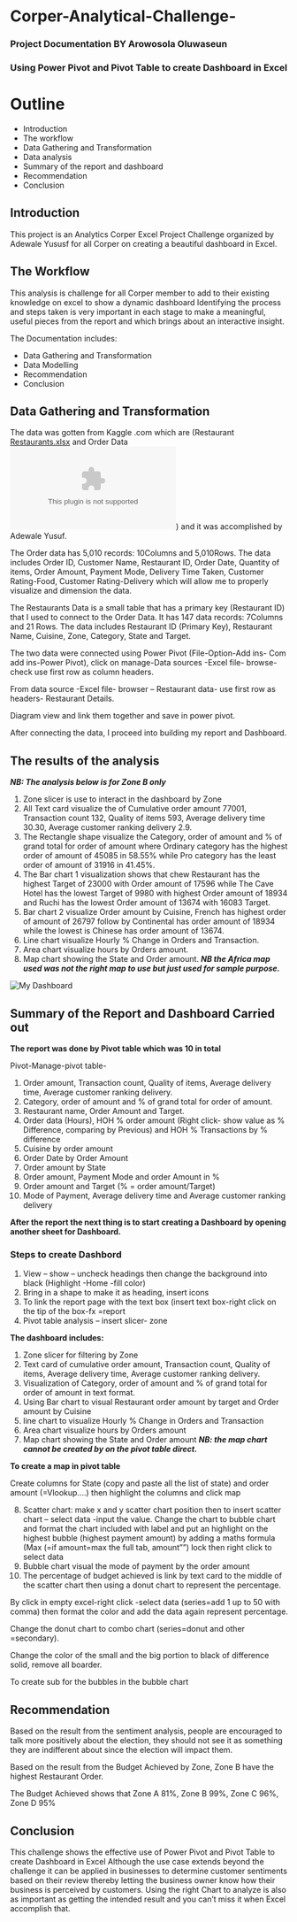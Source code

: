 # Corper-Analytical-Challenge-
### Project Documentation BY Arowosola Oluwaseun 
### Using Power Pivot and Pivot Table to create Dashboard in Excel 

# Outline
- Introduction 
- The workflow
- Data Gathering and Transformation
- Data analysis
- Summary of the report and dashboard 
- Recommendation
- Conclusion


## Introduction
This project is an Analytics Corper Excel Project Challenge organized by Adewale Yususf for all Corper on creating a beautiful dashboard in Excel. 

## The Workflow
This analysis is challenge for all Corper member to add to their existing knowledge on excel to show a dynamic dashboard 
Identifying the process and steps taken is very important in each stage to make a meaningful, useful pieces from the report and which brings about an interactive insight.

The Documentation includes:
- Data Gathering and Transformation
- Data Modelling 
- Recommendation
- Conclusion

## Data Gathering and Transformation
The data was gotten from Kaggle .com which are (Restaurant [Restaurants.xlsx](https://github.com/OluwaseunPhronesis/Corper-Analytical-Challenge-/files/10533242/Restaurants.xlsx) and Order Data ![Orders.xlsx](https://github.com/OluwaseunPhronesis/Corper-Analytical-Challenge-/files/10533247/Orders.xlsx)) and it was accomplished by Adewale Yusuf.

The Order data has 5,010 records: 10Columns and 5,010Rows.  The data includes Order ID, Customer Name, Restaurant ID, Order Date, Quantity of items, Order Amount, Payment Mode, Delivery Time Taken, Customer Rating-Food, Customer Rating-Delivery which will allow me to properly visualize and dimension the data.

The Restaurants Data is a small table that has a primary key (Restaurant ID) that I used to connect to the Order Data. It has 147 data records: 7Columns and 21 Rows. The data includes Restaurant ID (Primary Key), Restaurant Name, Cuisine, Zone, Category, State and Target.

The two data were connected using Power Pivot (File-Option-Add ins- Com add ins-Power Pivot), click on manage-Data sources -Excel file- browse- check use first row as column headers.

From data source -Excel file- browser – Restaurant data- use first row as headers- Restaurant Details.

Diagram view and link them together and save in power pivot.

After connecting the data, I proceed into building my report and Dashboard.

## The results of the analysis
***NB: The analysis below is for Zone B only***
1. Zone slicer is use to interact in the dashboard by Zone 
2. All Text card visualize the of Cumulative order amount 77001, Transaction count 132, Quality of items 593, Average delivery time 30.30, Average customer ranking delivery 2.9.
3. The Rectangle shape visualize the Category, order of amount and % of grand total for order of amount where Ordinary category has the highest order of amount of 45085 in 58.55% while Pro category has the least order of amount of 31916 in 41.45%.
4. The Bar chart 1 visualization shows that chew Restaurant has the highest Target of 23000 with Order amount of 17596 while The Cave Hotel has the lowest Target of 9980 with highest Order amount of 18934 and Ruchi has the lowest Order amount of 13674 with 16083 Target.
5. Bar chart 2 visualize Order amount by Cuisine, French has highest order of amount of 26797 follow by Continental has order amount of 18934 while the lowest is Chinese has order amount of 13674.
6. Line chart visualize Hourly % Change in Orders and Transaction.
7. Area chart visualize hours by Orders amount.
8. Map chart showing the State and Order amount. ***NB the Africa map used was not the right map to use but just used for sample purpose.***

![My Dashboard](https://user-images.githubusercontent.com/107544339/215404233-0a54b603-0978-4955-b712-7254a7c449db.jpg)


## Summary of the Report and Dashboard Carried out 	
**The report was done by Pivot table which was 10 in total**

Pivot-Manage-pivot table-
1.	Order amount, Transaction count, Quality of items, Average delivery time, Average customer ranking delivery.
2.	Category, order of amount and % of grand total for order of amount.
3.	Restaurant name, Order Amount and Target.
4.	Order data (Hours), HOH % order amount (Right click- show value as % Difference, comparing by Previous) and HOH % Transactions by % difference 
5.	Cuisine by order amount
6.	Order Date by Order Amount
7.	Order amount by State 
8.	Order amount, Payment Mode and order Amount in %
9.	Order amount and Target (% = order amount/Target)
10.	Mode of Payment, Average delivery time and Average customer ranking delivery

**After the report the next thing is to start creating a Dashboard by opening another sheet for Dashboard.**

### Steps to create Dashbord
1. View – show – uncheck headings then change the background into black (Highlight -Home -fill color)
2. Bring in a shape to make it as heading, insert icons
3. To link the report page with the text box (insert text box-right click on the tip of the box-fx =report 
4. Pivot table analysis – insert slicer- zone 

**The dashboard includes:**
1. Zone slicer for filtering by Zone 
2. Text card of cumulative order amount, Transaction count, Quality of items, Average delivery time, Average customer ranking delivery.
3. Visualization of Category, order of amount and % of grand total for order of amount in text format.
4. Using Bar chart to visual Restaurant order amount by target and Order amount by Cuisine 
5. line chart to visualize Hourly % Change in Orders and Transaction 
6. Area chart visualize hours by Orders amount 
7. Map chart showing the State and Order amount 
***NB: the map chart cannot be created by on the pivot table direct.***

**To create a map in pivot table**

Create columns for State (copy and paste all the list of state) and order amount (=Vlookup….) then highlight the columns and click map 

8. Scatter chart: make x and y scatter chart position then to insert scatter chart – select data -input the value. Change the chart to bubble chart and format the chart included with label and put an highlight on the highest bubble (highest payment amount) by adding a maths formula (Max (=if amount=max the full tab, amount””) lock then right click to select data
9. Bubble chart visual the mode of payment by the order amount 
10. The percentage of budget achieved is link by text card to the middle of the scatter chart then using a donut chart to represent the percentage.

By click in empty excel-right click -select data (series=add 1 up to 50 with comma) then format the color and add the data again represent percentage. 

Change the donut chart to combo chart (series=donut and other =secondary).

Change the color of the small and the big portion to black of difference solid, remove all boarder.

To create sub for the bubbles in the bubble chart 

## Recommendation
Based on the result from the sentiment analysis, people are encouraged to talk more positively about the election, they should not see it as something they are indifferent about since the election will impact them.

Based on the result from the Budget Achieved by Zone, Zone B have the highest Restaurant Order.

The Budget Achieved shows that Zone A 81%, Zone B 99%, Zone C 96%, Zone D 95%

## Conclusion 
This challenge shows the effective use of Power Pivot and Pivot Table to create Dashboard in Excel Although the use case extends beyond the challenge it can be applied in businesses to determine customer sentiments based on their review thereby letting the business owner know how their business is perceived by customers. Using the right Chart to analyze is also as important as getting the intended result and you can’t miss it when Excel accomplish that.


